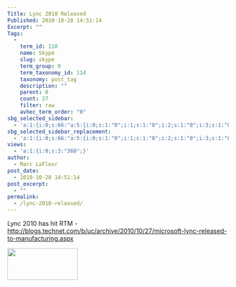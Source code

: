 ```yaml
---
Title: Lync 2010 Released
Published: 2010-10-28 14:51:14
Excerpt: ""
Tags:
  - 
    term_id: 110
    name: Skype
    slug: skype
    term_group: 0
    term_taxonomy_id: 114
    taxonomy: post_tag
    description: ""
    parent: 0
    count: 27
    filter: raw
    avhec_term_order: "0"
sbg_selected_sidebar:
  - 'a:1:{i:0;s:66:"a:5:{i:0;s:1:"0";i:1;s:1:"0";i:2;s:1:"0";i:3;s:1:"0";i:4;s:1:"0";}";}'
sbg_selected_sidebar_replacement:
  - 'a:1:{i:0;s:66:"a:5:{i:0;s:1:"0";i:1;s:1:"0";i:2;s:1:"0";i:3;s:1:"0";i:4;s:1:"0";}";}'
views:
  - 'a:1:{i:0;s:3:"360";}'
author:
  - Marc LaFleur
post_date:
  - 2010-10-28 14:51:14
post_excerpt:
  - ""
permalink:
  - /lync-2010-released/
---
```

Lync 2010 has hit RTM - <a title="http://blogs.technet.com/b/uc/archive/2010/10/27/microsoft-lync-released-to-manufacturing.aspx" href="http://blogs.technet.com/b/uc/archive/2010/10/27/microsoft-lync-released-to-manufacturing.aspx">http://blogs.technet.com/b/uc/archive/2010/10/27/microsoft-lync-released-to-manufacturing.aspx</a>

<a rel="attachment wp-att-169" href="http://massivescale.com.crowfoot.arvixe.com/pages/?attachment_id=169"><img class="alignnone size-full wp-image-169" title="mslync-logo" src="http://massivescale.com.crowfoot.arvixe.com/pages/wp-content/uploads/2011/03/mslync-logo.png" alt="" width="160" height="72" /></a>

<img src="http://gotspeech.net/aggbug.aspx?PostID=10913" alt="" width="1" height="1" />